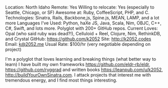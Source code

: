 Location: North Idaho
Remote: Yes
Willing to relocate: Yes (especially to Seattle, Chicago, or SF)
Awesome at: Ruby, CoffeeScript, PHP, and C.
Technologies: Sinatra, Rails, Backbone,js, Spine.js, MEAN, LAMP, and a lot more
Languages I've Used: Python, haXe JS, Java, Scala, Nim, OBJC, C++, C#, Swift, and lots more. Polyglot with 200+ GitHub repos.
Current Loves: Opal (who said ruby was dead?!), Celluloid + Reel, Clojure, Nim, RethinkDB, and Crystal
GitHub: https://github.com/k2052
Site: http://k2052.codes
Email: k@2052.me
Usual Rate: $100/hr (very negotiable depending on project)

I'm a polyglot that loves learning and breaking things (what better way to learn) I have built my own frameworks https://github.com/eldr-rb/eldr, https://github.com/ryggrad and written books https://leanpub.com/u/k2052, http://buildYourOwnSinatra.com. I attack projects that interest me with tremendous energy, and I find most things interesting.

